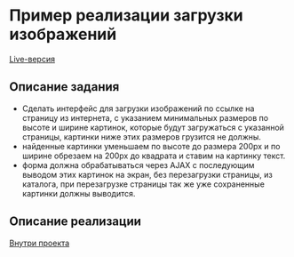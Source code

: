 # Пример реализации загрузки изображений

[Live-версия](https://images.nlabs.site/)

## Описание задания

- Сделать интерфейс для загрузки изображений по ссылке на страницу из интернета, с указанием минимальных размеров по высоте и ширине картинок, которые будут загружаться с указанной страницы, картинки ниже этих размеров грузится не должны.
- найденные картинки уменьшаем по высоте до размера 200px и по ширине обрезаем на 200px до квадрата и ставим на картинку текст.
- форма должна обрабатываться через AJAX с последующим выводом этих картинок на экран, без перезагрузки страницы, из каталога, при перезагрузке страницы так же уже сохраненные картинки должны выводится.

## Описание реализации
[Внутри проекта](https://github.com/Rashudo/upload-task-example/tree/main/project)
